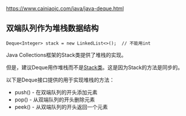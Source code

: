 https://www.cainiaojc.com/java/java-deque.html



## 双端队列作为堆栈数据结构

```
Deque<Integer> stack = new LinkedList<>();  // 不能用int
```

Java Collections框架的Stack类提供了堆栈的实现。

但是，建议Deque用作堆栈而不是[Stack类](https://www.cainiaojc.com/java/java-stack.html)。这是因为Stack的方法是同步的。

以下是Deque接口提供的用于实现堆栈的方法：

-   push() - 在双端队列的开头添加元素
-   pop() - 从双端队列的开头删除元素
-   peek() - 从双端队列的开头返回一个元素